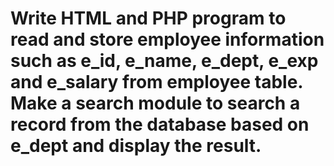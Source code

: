 # Write HTML and PHP program to read and store employee information such as e_id, e_name, e_dept, e_exp and e_salary from employee table. Make a search module to search a record from the database based on e_dept and display the result.
